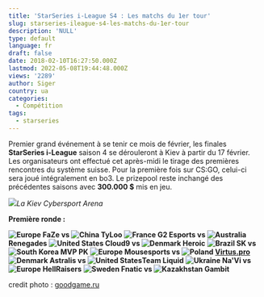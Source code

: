 ```yaml
---
title: 'StarSeries i-League S4 : Les matchs du 1er tour'
slug: starseries-ileague-s4-les-matchs-du-1er-tour
description: 'NULL'
type: default
language: fr
draft: false
date: 2018-02-10T16:27:50.000Z
lastmod: 2022-05-08T19:44:48.000Z
views: '2289'
author: Siger
country: ua
categories:
  - Compétition
tags:
  - starseries
---
```

Premier grand événement à se tenir ce mois de février, les finales **StarSeries i-League** saison 4 se dérouleront à Kiev à partir du 17 février. Les organisateurs ont effectué cet après-midi le tirage des premières rencontres du système suisse. Pour la première fois sur CS:GO, celui-ci sera joué intégralement en bo3\. Le prizepool reste inchangé des précédentes saisons avec **300.000 $** mis en jeu.

![](https://static.goodgame.ru/files/illustrations/68304_dglT.jpg)_La Kiev Cybersport Arena_

**Première ronde :**

**![Europe](/images/countries/eu.svg)⁠ FaZe vs ![China](/images/countries/cn.svg)⁠ TyLoo** 
**![France](/images/countries/fr.svg)⁠ G2 Esports vs ![Australia](/images/countries/au.svg)⁠ Renegades** 
**![United States](/images/countries/us.svg)⁠ Cloud9 vs ![Denmark](/images/countries/dk.svg)⁠ Heroic** 
**![Brazil](/images/countries/br.svg)⁠ SK vs ![South Korea](/images/countries/kr.svg)⁠ MVP PK** 
**![Europe](/images/countries/eu.svg)⁠ Mousesports vs ![Poland](/images/countries/pl.svg)⁠ [Virtus.pro](https://Virtus.pro)** 
**![Denmark](/images/countries/dk.svg)⁠ Astralis vs ![United States](/images/countries/us.svg)⁠Team Liquid** 
**![Ukraine](/images/countries/ua.svg)⁠ Na'Vi vs ![Europe](/images/countries/eu.svg)⁠ HellRaisers** 
**![Sweden](/images/countries/se.svg)⁠ Fnatic vs ![Kazakhstan](/images/countries/kz.svg)⁠ Gambit**

credit photo : [goodgame.ru](https://goodgame.ru)
